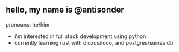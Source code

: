 hello, my name is @antisonder
-
pronouns: he/him
- i'm interested in full stack development using python
- currently learning rust with dioxus/loco, and postgres/surrealdb
